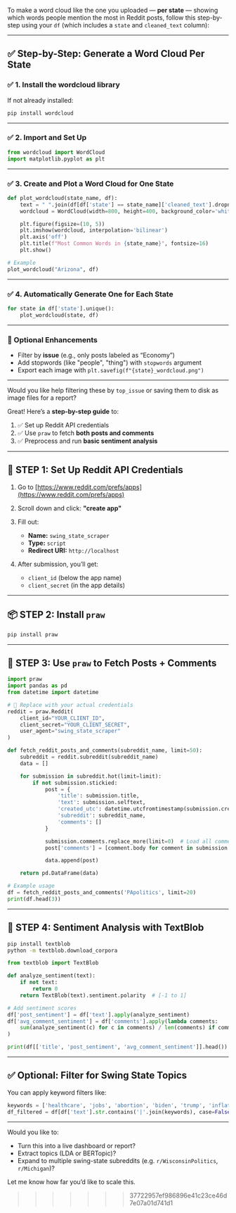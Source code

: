 To make a word cloud like the one you uploaded — **per state** — showing which words people mention the most in Reddit posts, follow this step-by-step using your `df` (which includes a `state` and `cleaned_text` column):

---

## ✅ Step-by-Step: Generate a Word Cloud Per State

### ✅ 1. Install the wordcloud library

If not already installed:

```bash
pip install wordcloud
```

---

### ✅ 2. Import and Set Up

```python
from wordcloud import WordCloud
import matplotlib.pyplot as plt
```

---

### ✅ 3. Create and Plot a Word Cloud for One State

```python
def plot_wordcloud(state_name, df):
    text = " ".join(df[df['state'] == state_name]['cleaned_text'].dropna())
    wordcloud = WordCloud(width=800, height=400, background_color='white', colormap='inferno').generate(text)

    plt.figure(figsize=(10, 5))
    plt.imshow(wordcloud, interpolation='bilinear')
    plt.axis('off')
    plt.title(f"Most Common Words in {state_name}", fontsize=16)
    plt.show()

# Example
plot_wordcloud("Arizona", df)
```

---

### ✅ 4. Automatically Generate One for Each State

```python
for state in df['state'].unique():
    plot_wordcloud(state, df)
```

---

### 🧠 Optional Enhancements

* Filter by **issue** (e.g., only posts labeled as “Economy”)
* Add stopwords (like "people", "thing") with `stopwords` argument
* Export each image with `plt.savefig(f"{state}_wordcloud.png")`

---

Would you like help filtering these by `top_issue` or saving them to disk as image files for a report?


Great! Here’s a **step-by-step guide** to:

1. ✅ Set up Reddit API credentials
2. ✅ Use `praw` to fetch **both posts and comments**
3. ✅ Preprocess and run **basic sentiment analysis**

---

## 🔐 STEP 1: Set Up Reddit API Credentials

1. Go to [https://www.reddit.com/prefs/apps](https://www.reddit.com/prefs/apps)
2. Scroll down and click: **"create app"**
3. Fill out:

   * **Name:** `swing_state_scraper`
   * **Type:** `script`
   * **Redirect URI:** `http://localhost`
4. After submission, you’ll get:

   * `client_id` (below the app name)
   * `client_secret` (in the app details)

---

## 📦 STEP 2: Install `praw`

```bash
pip install praw
```

---

## 🧪 STEP 3: Use `praw` to Fetch Posts + Comments

```python
import praw
import pandas as pd
from datetime import datetime

# 🔑 Replace with your actual credentials
reddit = praw.Reddit(
    client_id="YOUR_CLIENT_ID",
    client_secret="YOUR_CLIENT_SECRET",
    user_agent="swing_state_scraper"
)

def fetch_reddit_posts_and_comments(subreddit_name, limit=50):
    subreddit = reddit.subreddit(subreddit_name)
    data = []

    for submission in subreddit.hot(limit=limit):
        if not submission.stickied:
            post = {
                'title': submission.title,
                'text': submission.selftext,
                'created_utc': datetime.utcfromtimestamp(submission.created_utc),
                'subreddit': subreddit_name,
                'comments': []
            }

            submission.comments.replace_more(limit=0)  # Load all comments
            post['comments'] = [comment.body for comment in submission.comments[:10]]  # Top 10 comments

            data.append(post)

    return pd.DataFrame(data)

# Example usage
df = fetch_reddit_posts_and_comments('PApolitics', limit=20)
print(df.head(3))
```

---

## 💬 STEP 4: Sentiment Analysis with TextBlob

```bash
pip install textblob
python -m textblob.download_corpora
```

```python
from textblob import TextBlob

def analyze_sentiment(text):
    if not text:
        return 0
    return TextBlob(text).sentiment.polarity  # [-1 to 1]

# Add sentiment scores
df['post_sentiment'] = df['text'].apply(analyze_sentiment)
df['avg_comment_sentiment'] = df['comments'].apply(lambda comments: 
    sum(analyze_sentiment(c) for c in comments) / len(comments) if comments else 0
)

print(df[['title', 'post_sentiment', 'avg_comment_sentiment']].head())
```

---

## ✅ Optional: Filter for Swing State Topics

You can apply keyword filters like:

```python
keywords = ['healthcare', 'jobs', 'abortion', 'biden', 'trump', 'inflation']
df_filtered = df[df['text'].str.contains('|'.join(keywords), case=False)]
```

---

Would you like to:

* Turn this into a live dashboard or report?
* Extract topics (LDA or BERTopic)?
* Expand to multiple swing-state subreddits (e.g. `r/WisconsinPolitics`, `r/Michigan`)?

Let me know how far you’d like to scale this.
>>>>>>> 37722957ef986896e41c23ce46d7e07a01d741d1
